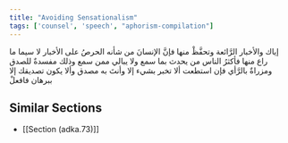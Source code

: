```yaml
---
title: "Avoiding Sensationalism"
tags: ['counsel', 'speech', "aphorism-compilation"]
---
```


 إياك والأخبار الرَّائعة وتحفَّظْ منها فإنَّ الإنسانَ من شأنه الحرصُ على الأخبار لا سيما ما راع منها فأكثرُ الناس من يحدث بما سمع ولا يبالي ممن سمع وذلك مفسدةٌ للصدق ومزراةٌ بالرَّأي فإن استطعت ألا تخبر بشيء إلا وأنتَ به مصدق وألا يكون تصديقك إلا ببرهان فافعلْ

## Similar Sections
- [[Section (adka.73)]]
